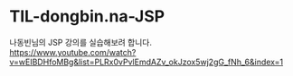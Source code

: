 # TIL-dongbin.na-JSP
나동빈님의 JSP 강의를 실습해보려 합니다.  
https://www.youtube.com/watch?v=wEIBDHfoMBg&list=PLRx0vPvlEmdAZv_okJzox5wj2gG_fNh_6&index=1
